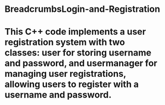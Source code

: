 # BreadcrumbsLogin-and-Registration
# This C++ code implements a user registration system with two classes: user for storing username and password, and usermanager for managing user registrations, allowing users to register with a username and password.




